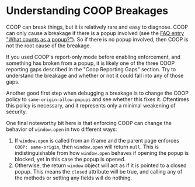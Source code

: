 # Understanding COOP Breakages

COOP can break things, but it is relatively rare and easy to diagnose. COOP can only cause a breakage if there is a popup involved (see the [FAQ entry "What counts as a popup?"](./faq.md)). So if there is no popup involved, then COOP is not the root cause of the breakage. 

If you used COOP's report-only mode before enabling enforcement, and something has broken from a popup, it is likely one of the three COOP reporting gaps described in the "Coop Reporting Gaps" section. Try to understand the breakage and whether or not it could fall into any of those gaps. 

Another good first step when debugging a breakage is to change the COOP policy to `same-origin-allow-popups` and see whether this fixes it. Oftentimes this policy is necessary, and it represents only a minimal weakening of security. 

One final noteworthy bit here is that enforcing COOP can change the behavior of `window.open` in two different ways:

1. If `window.open` is called from an iframe and the parent page enforces `COOP: same-origin`, then `window.open` will return `null`. This is indistinguishable from how `window.open` behaves if opening the popup is blocked, yet in this case the popup is opened. 
2. Otherwise, the return `window` object will act as if it is pointed to a closed popup. This means the `closed` attribute will be true, and calling any of the methods or setting any fields will do nothing.
